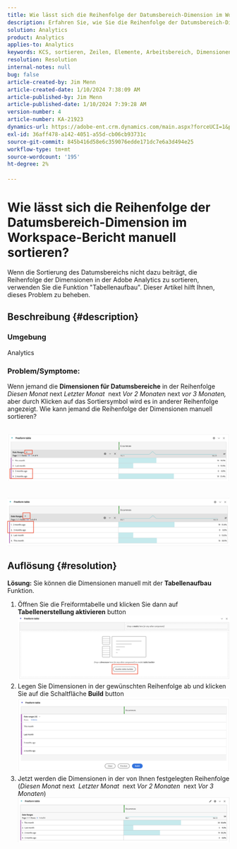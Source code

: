 ```yaml
---
title: Wie lässt sich die Reihenfolge der Datumsbereich-Dimension im Workspace-Bericht manuell sortieren?
description: Erfahren Sie, wie Sie die Reihenfolge der Datumsbereich-Dimension in Analytics sortieren. Verwenden Sie die Funktion "Tabellenaufbau".
solution: Analytics
product: Analytics
applies-to: Analytics
keywords: KCS, sortieren, Zeilen, Elemente, Arbeitsbereich, Dimensionen, sortieren, Reihenfolge, Adobe Analytics, Datumsbereich, manuell, Bericht
resolution: Resolution
internal-notes: null
bug: false
article-created-by: Jim Menn
article-created-date: 1/10/2024 7:38:09 AM
article-published-by: Jim Menn
article-published-date: 1/10/2024 7:39:28 AM
version-number: 4
article-number: KA-21923
dynamics-url: https://adobe-ent.crm.dynamics.com/main.aspx?forceUCI=1&pagetype=entityrecord&etn=knowledgearticle&id=b0888530-8baf-ee11-a569-6045bd006268
exl-id: 36aff478-a142-4051-a55d-cb06cb93731c
source-git-commit: 845b416d58e6c359076edde171dc7e6a3d494e25
workflow-type: tm+mt
source-wordcount: '195'
ht-degree: 2%

---
```


# Wie lässt sich die Reihenfolge der Datumsbereich-Dimension im Workspace-Bericht manuell sortieren?


Wenn die Sortierung des Datumsbereichs nicht dazu beiträgt, die Reihenfolge der Dimensionen in der Adobe Analytics zu sortieren, verwenden Sie die Funktion &quot;Tabellenaufbau&quot;. Dieser Artikel hilft Ihnen, dieses Problem zu beheben.

## Beschreibung {#description}


### <b>Umgebung</b>

Analytics



### <b>Problem/Symptome:</b>

Wenn jemand die <b>Dimensionen für Datumsbereiche</b> in der Reihenfolge *Diesen Monat* next *Letzter Monat*  next *Vor 2 Monaten* next *vor 3 Monaten,* aber durch Klicken auf das Sortiersymbol wird es in anderer Reihenfolge angezeigt.
Wie kann jemand die Reihenfolge der Dimensionen manuell sortieren?

 <br>![](assets/___b3888530-8baf-ee11-a569-6045bd006268___.png)<br> <br> <br>![](assets/___b7888530-8baf-ee11-a569-6045bd006268___.png)

## Auflösung {#resolution}

<b>Lösung:</b>
Sie können die Dimensionen manuell mit der <b>Tabellenaufbau</b> Funktion.

1. Öffnen Sie die Freiformtabelle und klicken Sie dann auf <b>Tabellenerstellung aktivieren</b> button ![](assets/d4eda136-2fcd-ed11-b597-6045bd006793.png)
2. Legen Sie Dimensionen in der gewünschten Reihenfolge ab und klicken Sie auf die Schaltfläche <b>Build</b> button![](assets/69497031-30cd-ed11-b597-6045bd006793.png)
3. Jetzt werden die Dimensionen in der von Ihnen festgelegten Reihenfolge (*Diesen Monat* next  *Letzter Monat*  next *Vor 2 Monaten*  next *Vor 3 Monaten*)![](assets/efb1744a-30cd-ed11-b597-6045bd006793.png)

